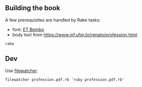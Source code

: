 
## Building the book

A few prerequisites are handled by Rake tasks:

 - font: [ET Bembo](https://en.wikipedia.org/wiki/Bembo) 
 - body text from https://www.inf.ufpr.br/renato/profession.html

``` shell
rake
```

## Dev

Use [filewatcher](https://github.com/filewatcher/filewatcher-cli).

``` shell
filewatcher profession.pdf.rb 'ruby profession.pdf.rb'
```
